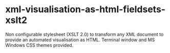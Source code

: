 # xml-visualisation-as-html-fieldsets-xslt2
Non configurable stylesheet (XSLT 2.0) to transform any XML document to provide an automated visualisation as HTML. Terminal window and MS Windows CSS themes provided.
